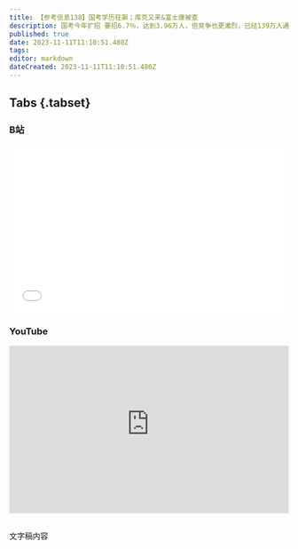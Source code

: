 ```yaml
---
title: 【参考信息138】国考学历狂飙；库克又来&富士康被查
description: 国考今年扩招 要招6.7％，达到3.96万人，但竞争也更激烈，已经139万人通过审核，平均35个人抢1个岗位。学历门槛也大幅提高，大专生能报的岗位从去年162个下降到今年56个，减少2/3。硕士以上岗位从增加到2046个，增加2/3。此外，北京、上海、四川开放针对留学生的定向选调。辽宁原公安厅长王大伟一审过堂，已经连续三任落马，合计敛财超过12亿。忠旺的大网在辽宁已经拿下十几名官员。库克年内第二次访华，视察果链企业；《环球时报》独家报道富士康被调查，不寻常。
published: true
date: 2023-11-11T11:10:51.480Z
tags: 
editor: markdown
dateCreated: 2023-11-11T11:10:51.480Z
---
```


## Tabs {.tabset}
### B站
<div style="position: relative; padding: 30% 45%;">
<iframe style="position: absolute; width: 100%; height: 100%; left: 0; top: 0;" src="//player.bilibili.com/player.html?&bvid=BV1XN411x7K6&page=1&as_wide=1&high_quality=1&danmaku=1&autoplay=0" scrolling="no" border="0" frameborder="no" framespacing="0" allowfullscreen="true"></iframe>
</div>

### YouTube
<div style="position: relative; padding: 30% 45%;">
<iframe style="position: absolute; top: 0; left: 0; width: 100%; height: 100%;" src="https://www.youtube-nocookie.com/embed/YouTubeVID" title="YouTube video player" frameborder="0" allow="accelerometer; autoplay; clipboard-write; encrypted-media; gyroscope; picture-in-picture" allowfullscreen></iframe>
</div>

## 

文字稿内容

